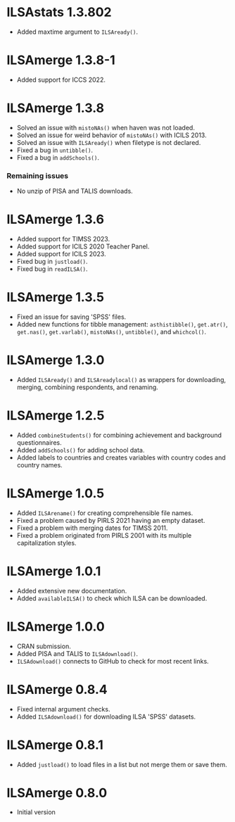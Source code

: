 # ILSAstats 1.3.802
- Added maxtime argument to `ILSAready()`.

# ILSAmerge 1.3.8-1
- Added support for ICCS 2022.

# ILSAmerge 1.3.8
- Solved an issue with `mistoNAs()` when haven was not loaded.
- Solved an issue for weird behavior of `mistoNAs()` with ICILS 2013.
- Solved an issue with `ILSAready()` when filetype is not declared.
- Fixed a bug in `untibble()`.
- Fixed a bug in `addSchools()`.

### Remaining issues
- No unzip of PISA and TALIS downloads.


# ILSAmerge 1.3.6
- Added support for TIMSS 2023.
- Added support for ICILS 2020 Teacher Panel.
- Added support for ICILS 2023.
- Fixed bug in `justload()`.
- Fixed bug in `readILSA()`.


# ILSAmerge 1.3.5
- Fixed an issue for saving 'SPSS' files.
- Added new functions for tibble management: `asthistibble()`,
`get.atr()`, `get.nas()`, `get.varlab()`, `mistoNAs()`, `untibble()`, and `whichcol()`.



# ILSAmerge 1.3.0
- Added `ILSAready()` and `ILSAreadylocal()` as wrappers for downloading, 
merging, combining respondents, and renaming.


# ILSAmerge 1.2.5
- Added `combineStudents()` for combining achievement and  background questionnaires.
- Added `addSchools()` for adding school data.
- Added labels to countries and creates variables with country codes and country names.


# ILSAmerge 1.0.5
- Added `ILSArename()` for creating comprehensible file names.
- Fixed a problem caused by PIRLS 2021 having an empty dataset.
- Fixed a problem with merging dates for TIMSS 2011. 
- Fixed a problem originated from PIRLS 2001 with its multiple capitalization styles. 


# ILSAmerge 1.0.1
- Added extensive new documentation.
- Added `availableILSA()` to check which ILSA can be downloaded.

# ILSAmerge 1.0.0
- CRAN submission.
- Added PISA and TALIS to `ILSAdownload()`.
- `ILSAdownload()` connects to GitHub to check for most recent links.

# ILSAmerge 0.8.4
- Fixed internal argument checks.
- Added `ILSAdownload()` for downloading ILSA 'SPSS' datasets.

# ILSAmerge 0.8.1
 - Added `justload()` to load files in a list but not merge them or save them.
 
# ILSAmerge 0.8.0
 - Initial version

